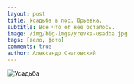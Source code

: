 ```yaml
---
layout: post
title: Усадьба в пос. Юрьевка.
subtitle: Все что от нее осталось.
image: /img/big-imgs/yrevka-usadba.jpg
tags: [вело, фото]
comments: true
author: Александр Снаговский
---
```

![Усадьба]({{absolute_url}}/img/big-imgs/yrevka-usadba.jpg)
